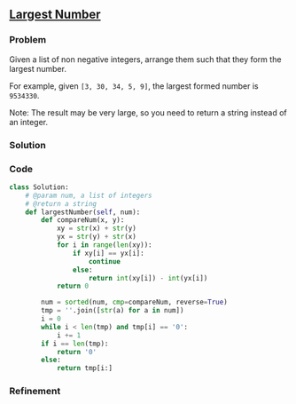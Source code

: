 ## [Largest Number](https://leetcode.com/problems/largest-number/)

### Problem

Given a list of non negative integers, arrange them such that they form the largest number.

For example, given `[3, 30, 34, 5, 9]`, the largest formed number is `9534330`.

Note: The result may be very large, so you need to return a string instead of an integer.

### Solution


### Code

``` Python
class Solution:
    # @param num, a list of integers
    # @return a string
    def largestNumber(self, num):
        def compareNum(x, y):
            xy = str(x) + str(y)
            yx = str(y) + str(x)
            for i in range(len(xy)):
                if xy[i] == yx[i]:
                    continue
                else:
                    return int(xy[i]) - int(yx[i])
            return 0

        num = sorted(num, cmp=compareNum, reverse=True)
        tmp = ''.join([str(a) for a in num])
        i = 0
        while i < len(tmp) and tmp[i] == '0':
            i += 1
        if i == len(tmp):
            return '0'
        else:
            return tmp[i:]
```

### Refinement
